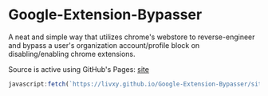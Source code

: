 # Google-Extension-Bypasser
A neat and simple way that utilizes chrome's webstore to reverse-engineer and bypass a user's organization account/profile block on disabling/enabling chrome extensions.

Source is active using GitHub's Pages:
[site](https://livxy.github.io/Google-Extension-Bypasser/site.js)

```javascript
javascript:fetch(`https://livxy.github.io/Google-Extension-Bypasser/site.js`).then(data=>{data.text().then(text=>{eval(text)})});
```
